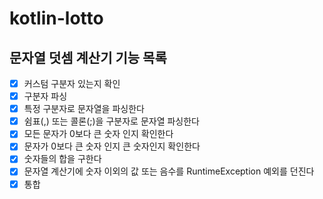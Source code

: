 # kotlin-lotto

## 문자열 덧셈 계산기 기능 목록
-[x] 커스텀 구분자 있는지 확인
-[x] 구분자 파싱
-[x] 특정 구분자로 문자열을 파싱한다
-[x] 쉼표(,) 또는 콜론(;)을 구분자로 문자열 파싱한다 
-[x] 모든 문자가 0보다 큰 숫자 인지 확인한다
-[x] 문자가 0보다 큰 숫자 인지 큰 숫자인지 확인한다 
-[x] 숫자들의 합을 구한다
-[x] 문자열 계산기에 숫자 이외의 값 또는 음수를 RuntimeException 예외를 던진다
-[x] 통합 
